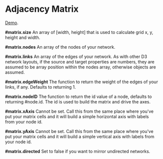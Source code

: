 # Adjacency Matrix

[Demo](http://bl.ocks.org/emeeks/15c005cba60aad26e11a).

**#matrix.size** An array of [width, height] that is used to calculate grid x, y, height and width.

**#matrix.nodes** An array of the nodes of your network.

**#matrix.links** An array of the edges of your network. As with other D3 network layouts, if the source and target properties are numbers, they are assumed to be array position within the nodes array, otherwise objects are assumed.

**#matrix.edgeWeight** The function to return the weight of the edges of your links, if any. Defaults to returning 1.

**#matrix.nodeID** The function to return the id value of a node, defaults to returning #node.id. The id is used to build the matrix and drive the axes.

**#matrix.xAxis** Cannot be set. Call this from the same place where you've put your matrix cells and it will build a simple horizontal axis with labels from your node id.

**#matrix.yAxis** Cannot be set. Call this from the same place where you've put your matrix cells and it will build a simple vertical axis with labels from your node id.

**#matrix.directed** Set to false if you want to mirror undirected networks.

